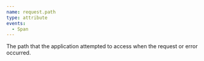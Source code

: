 ```yaml
---
name: request.path
type: attribute
events:
  - Span
---
```


The path that the application attempted to access when the request or error occurred.